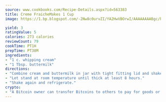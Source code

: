 ```yaml
---
source: www.cookbooks.com/Recipe-Details.aspx?id=563383
title: Creme FraicheMakes 1 Cup  
image: https://1.bp.blogspot.com/-2Nw8c0urvZI/YA2HwVBOrwI/AAAAAAAABgc/hcoCuYbLRGghREWYfHLERS8jzKEXzVPXwCLcBGAsYHQ/s154/14.png

yield: 3
ratingValue: 5
calories: 273 calories
reviewCount: 79
cookTime: PT1H
prepTime: PT38M
ingredients:
- "1 c. whipping cream"
- "1 Tbsp. buttermilk"
directions:
- "Combine cream and buttermilk in jar with tight fitting lid and shake briskly one minute."
- "Let stand at room temperature until thick at least 8 hours."
- "Shake again and refrigerate."
crypto:
- "A Bitcoin owner can transfer Bitcoins to others to pay for goods or services."
---
```

